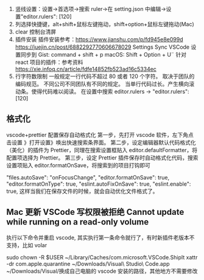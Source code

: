 <!--
 * @Author: your name
 * @Date: 2022-05-03 08:50:29
 * @LastEditTime: 2022-05-03 08:55:21
 * @LastEditors: Please set LastEditors
 * @Description: 打开koroFileHeader查看配置 进行设置: https://github.com/OBKoro1/koro1FileHeader/wiki/%E9%85%8D%E7%BD%AE
 * @FilePath: /fe_interview/工具/vscode.md
-->

1. 竖线设置：设置->首选项->搜索 ruler->在 setting.json 中编辑->设置"editor.rulers": [120]
2. 列选择快捷键，alt+shift+鼠标左键拖动，shift+option+鼠标左键拖动(Mac)
3. clear 控制台清屏
4. 插件安装
   插件安装参考：https://www.jianshu.com/p/fd945e8e099d
   https://juejin.cn/post/6882292770606678029
   Settings Sync VSCode 设置同步到 Gist: command + shift + p
   macOS: Shift + Option + U¨
   针对 react 项目的插件：参考资料 https://xie.infoq.cn/article/fdfe14852fb523ad16c5334ec
5. 行字符数限制
   一般规定一行代码不超过 80 或者 120 个字符。
   取决于团队的编码规范。
   不同公司不同团队有不同的规定。
   当单行代码过长。产生横向滚动条。使得代码难以阅读。
   在设置中搜索 editor.rulers -> "editor.rulers": [120]

## 格式化

vscode+prettier 配置保存自动格式化
第一步，先打开 vscode 软件，左下角点击设置 》打开设置》唤出快速搜索条界面。
第二步，设定编辑器默认代码格式化（美化）的插件为 Prettier，同理在搜索设置框贴入 editor.defaultFormatter，将配置项选择为 Prettier。
第三步，设定 Prettier 插件保存时自动格式化代码，搜索设置项贴入 editor.formatOnSave，将搜索到的项目打钩即可

"files.autoSave": "onFocusChange",
"editor.formatOnSave": true,
"editor.formatOnType": true,
"eslint.autoFixOnSave": true,
"eslint.enable": true,
这样当我们在保存文件的时候，就会自动优化文件格式了。

## Mac 更新 VSCode 写权限被拒绝 Cannot update while running on a read-only volume

执行以下命令并重启 vscode, 其实执行第一条命令就行了，有时新插件老版本不支持，比如 volar

sudo chown -R \$USER ~/Library/Caches/com.microsoft.VSCode.ShipIt
xattr -dr com.apple.quarantine ~/Downloads/Visual\ Studio\ Code.app
~/Downloads/Visual/换成自己电脑的 vscode 安装的路径，其他地方不需要修改
